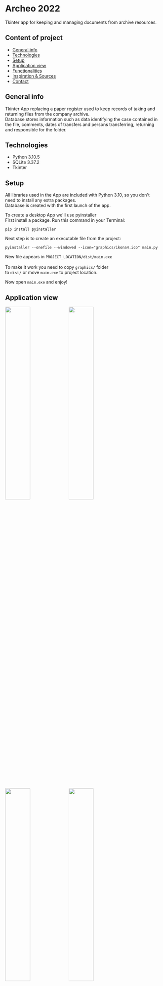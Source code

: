 # Archeo 2022
Tkinter app for keeping and managing documents from archive resources.

## Content of project
* [General info](#general-info)
* [Technologies](#technologies)
* [Setup](#setup)
* [Application view](#application-view)
* [Functionalities](#functionalities)
* [Inspiration & Sources](#inspiration--sources)
* [Contact](#contact)

## General info
Tkinter App replacing a paper register used to keep records of taking and returning files from the company archive.</br>
Database stores information such as data identifying the case contained in the file, comments, dates of transfers and persons transferring, returning and
responsible for the folder.


## Technologies
<ul>
<li>Python 3.10.5</li>
<li>SQLite 3.37.2</li>
<li>Tkinter</li>
</ul>

## Setup

All libraries used in the App are included with Python 3.10, so you don't need to install any extra packages.</br>
Database is created with the first launch of the app.

To create a desktop App we'll use pyinstaller</br>
First install a package. Run this command in your Terminal:

```commandline
pip install pyinstaller
```

Next step is to create an executable file from the project:
```commandline
pyinstaller --onefile --windowed --icon="graphics/ikona4.ico" main.py
```

New file appears in <code>PROJECT_LOCATION/dist/main.exe</code></br>
</br>
To make it work you need to copy <code>graphics/</code> folder </br>
to <code>dist/</code> or move <code>main.exe</code> to project location.

Now open <code>main.exe</code> and enjoy!

## Application view
<img src="https://user-images.githubusercontent.com/108935246/203978921-c22a5d31-b822-4242-8108-267b43d4ea0d.png" width="40%" height="40%">

<img src="https://user-images.githubusercontent.com/108935246/205458190-f859adb2-4ae9-464e-9b2f-bc6db6c2037d.png" width="40%" height="40%">

<img src="https://user-images.githubusercontent.com/108935246/205460815-2f9f00a2-10ec-4d27-baeb-6d89756c4655.png" width="40%" height="40%">

<img src="https://user-images.githubusercontent.com/108935246/205461008-9651f2e3-f604-4a84-8bb8-944fca5bca27.png" width="40%" height="40%">

## Functionalities
The very first thing you have to do when launch the app is to <b>select the operator</b> on top of the screen.</br>
Only after that all <strong>widgets become unlocked.</strong>

<details>
<summary><b>Pojazd</b></summary>

### Taking the files

Now you can fill the information about taken documents
</br>
![2](https://user-images.githubusercontent.com/108935246/205375869-6c790679-210d-4e92-ae23-b50ec7b77ac3.png)
</br>
<ol>
    <li>    
        <h6>Register plate number - Required</h6>
            <ul>Regex function checks the compliance of the given string with pattern provided in the act.</ul>
            <ul>If there is no validation app show a <b>Warning</b> when trying to save</ul>
    </li>
    <li>
        <h6>Osoba pobierająca (A person taking the files) - Required</h6>
    </li>
    <li>
        <h6>Osoba prowadząca sprawę (A person responsible for taken documents) - Required</h6>
    </li>
    <li>
        <h6>Inna data (Another date) - Optional</h6>
            <ul>Default date is a date and time got when you save the record,<br>
            but sometimes you need to set another date.<br>
            Just check the checkbox and fill date in YYYY-MM-DD format</ul>
    </li>
    <li>
        <h6>Uwagi (Comments) - Optional</h6>
    </li>
</ol>
Once all the forms are filled you can save the record to Database by clicking 'Zastosuj' button.
If something goes wrong (e.g. register plate number don't fit pattern, wrong date format, empty required forms) the app 
show a warning or error.<br>
If everything is ok a confirmation message will be showed underneath the button and record preview appears in a table.

![4](https://user-images.githubusercontent.com/108935246/205375974-600d6a2d-c299-4512-b5e4-bb982b2bc376.png)
![5](https://user-images.githubusercontent.com/108935246/205376076-bb95c1a0-a912-48ef-bc4b-6f65299ad2cc.png)
</br>
</br>

### Returning the files

![3](https://user-images.githubusercontent.com/108935246/205377515-681403e7-a886-4cd5-a695-aed17d6dee59.png)

To return the files you do similar.
<ol>
    <li>
        <h6>Register plate number - Required</h6>
            <ul>Same validation as previously plus checking if given numer is already taken and <b>NOT RETURNED</b></ul>
    </li>
    <li>
        <h6>Osoba zwracająca (A person returning the files) - Required</h6>
    </li>
    <li>
        <h6>Inna data (Another date) - Optional</h6>
            <ul>Same validation as previously</ul>
    </li>
</ol>

After save by clicking the 'Zastosuj' button you will see the confirmation message and the record preview.

![6](https://user-images.githubusercontent.com/108935246/205380312-596fbeae-0763-4c87-879e-d6747db641cf.png)

![7](https://user-images.githubusercontent.com/108935246/205380316-e96a7dcb-32c1-493a-80a1-e58239b10d47.png)


###### NOTE: 
<ul>You can take files that are returned or haven't been taken</ul>
<ul>You can return only taken files</ul>
<ul>You can take files with invalid pattern after additional confirmation</ul>

</details>

<details>
<summary><b>Kierowca</b></summary>

<br>
    
![9](https://user-images.githubusercontent.com/108935246/205386257-d34a29d3-921e-4fff-b829-281be2ef2b3f.png)

<ol>
    <li>    
        <h6>Nazwisko (Last name) - Required</h6>
    </li>
    <li>    
        <h6>Imię (First name) - Required</h6>
    </li>
    <li>    
        <h6>PESEL (Polish ID) - Required</h6>
            <ul>Valid PESEL number has 11 digits and lights up the form in green. If it's invalid background is red</ul>
    </li>
    <li>    
        <h6>Numer K/K (Qualification Card Number) - Required</h6>
            <ul>It's required but default value is 'B/U' (no permissions) because not all the drivers has a Card.</ul>
    </li>
    <li>
        <h6>Osoba pobierająca (A person taking the files) - Required</h6>
    </li>
    <li>
        <h6>Osoba prowadząca sprawę (A person responsible for taken documents) - Required</h6>
    </li>
    <li>
        <h6>Data urodzenia (birthday date) - Optional</h6>
            <ul>Sometimes people doesn't have a PESEL number. In that case you can use their birthday date</ul>
    </li>
    <li>
        <h6>Inna data (Another date) - Optional</h6>
            <ul>Default date is a date and time got when you save the record,<br>
            but sometimes you need to set another date.<br>
            Just check the checkbox and fill date in YYYY-MM-DD format</ul>
    </li>
    <li>
        <h6>Uwagi (Comments) - Optional</h6>
    </li>
    <li>
        <h6>Żądanie akt (files request) - Optional</h6>
            <ul>There are situation that someone takes the files, and they never return it because of some reasons.<br>
                If you check this box the return date will be filled with this info and looks like returned.</ul>
    </li>
</ol>

Once all the forms are filled you can save the record to Database by clicking 'Zastosuj' button.
If something goes wrong (e.g. PESEL number don't fit pattern, wrong date format, empty required forms) the app 
show a warning or error.</br>
If everything is ok a confirmation message will be showed underneath the button and record preview appears in a table.

![10](https://user-images.githubusercontent.com/108935246/205439866-26163bb6-2937-4953-b6cf-0069b8cce6ee.png)

![11](https://user-images.githubusercontent.com/108935246/205439871-a4d48a2a-ed8a-4a77-82e4-2aff8281ed67.png)

### Returning the files

![14](https://user-images.githubusercontent.com/108935246/205443615-5bd89604-7088-44de-9d81-17bdfbca748b.png)

To return the files you do similar.
<ol>
    <li>
        <h6>PESEL number - Required/Optional*</h6>
            <ul>Same validation as previously plus checking if given numer is already taken and <b>NOT RETURNED</b></ul>
    </li>
    <li>
        <h6>Nr K/K - Required/Optional*</h6>
    </li>
    <li>
        <h6>Osoba zwracająca (A person returning the files) - Required</h6>
    </li>
    <li>
        <h6>Inna data (Another date) - Optional</h6>
            <ul>Same validation as previously</ul>
    </li>
</ol>

After save by clicking the 'Zastosuj' button you will see the confirmation message and the record preview.

![12](https://user-images.githubusercontent.com/108935246/205440422-22307efa-16ea-48f3-ba93-879936e5c427.png)

![13](https://user-images.githubusercontent.com/108935246/205440424-fa578c45-6dbb-4dfa-9afb-1efc1f59d23c.png)

###### NOTE: 
<ul>* - You can return files using only one of these parameters. In that case the second one is not required.</ul>
<ul>** - After fill PESEL or NR K/K, name assigned to that value will be showed between forms 
to make sure you entered them correctly</ul>

</details>
[main.py](main.py)
<details>
    <summary><b>Search engine</b></summary>
    <br>
    <ul>You can find any record you want using this search engine. Check the correctness of the data and edit or delete them.</ul>
    <ul>You have many options to chose from to find the record by full or just a part of data.</ul>
    <ul>You can also sort the results by any column ascent and descent.</ul>
    <ul>Above table is a found results counter.</ul>

</details>

## Inspiration & Sources
This App is my original idea to improve productivity in my company and bring the office into the 21st century, to say '<b>goodbye</b>' to old-school paper registries and to say '<b>hello</b>' to computer. Even for pre-retirement employers.

I'm the beginner, so I couldn't write this without help.</br>
My main source of invaluable help was ```Codemy.com``` YouTube Channel</br>
A good documentation of a ```Tkinter``` was also helpfully. 

## Contact
If you have any questions or ideas for development feel free to contact me via email:</br>
```maritn.brzezinski@wp.eu```

### Changelog
#### Version 1.6 - 2023-10-18
* Add 'copy to clipboard' after ctrl+c or right click on table view.
#### Version 1.5 - 2023-06-14
* Refactor code and add 'try-finally' statements where db connection is executed.
* Set sqlite timeout to 10000ms. 
#### Version 1.4 - 2023-04-14
* Add new window in options to enter a path to copy of DB in 'kierowca' localization.
#### Version 1.3 
* Add a checkbox which is set when taken files will not be returned to the archive.
